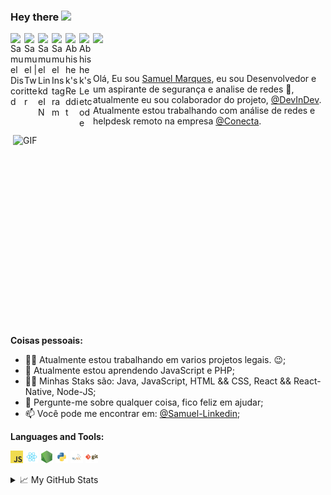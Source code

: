 ### Hey there <img src="https://media.giphy.com/media/hvRJCLFzcasrR4ia7z/giphy.gif" width="25px">
<a href="https://discord.gg/ppcedq">
  <img align="left" alt="Samuel Discord" width="22px" src="https://cdn.jsdelivr.net/npm/simple-icons@v3/icons/discord.svg" />
</a>
<a href="https://twitter.com/smarqx_">
  <img align="left" alt="Samuel | Twitter" width="22px" src="https://cdn.jsdelivr.net/npm/simple-icons@v3/icons/twitter.svg" />
</a>
<a href="https://www.linkedin.com/in/samuel-marques-57303a170/">
  <img align="left" alt="Samuel LinkdeIN" width="22px" src="https://cdn.jsdelivr.net/npm/simple-icons@v3/icons/linkedin.svg" />
</a>

<a href="https://www.instagram.com/samuell.marqs/">
  <img align="left" alt="Samuel Instagram" width="22px" src="https://cdn.jsdelivr.net/npm/simple-icons@v3/icons/instagram.svg" />
</a>
<a href="https://www.reddit.com/user/samuel-marqx">
  <img align="left" alt="Abhishek's Reddit" width="22px" src="https://cdn.jsdelivr.net/npm/simple-icons@v3/icons/reddit.svg" />
</a>
<a href="https://leetcode.com/marques-dev/">
  <img align="left" alt="Abhishek's Leetcode" width="22px" src="https://cdn.jsdelivr.net/npm/simple-icons@v3/icons/leetcode.svg" />
</a>

![](https://visitor-badge.glitch.me/badge?page_id=Marques-Dev)

<br />

Olá, Eu sou [Samuel Marques](https://marques-dev.github.io/portfolio/index.html), eu sou Desenvolvedor e um aspirante de segurança e analise de redes 🚀, atualmente eu sou colaborador do projeto, [@DevInDev](https://www.instagram.com/devindev.br/). Atualmente estou trabalhando com análise de redes e helpdesk remoto na empresa [@Conecta](https://www.conectace.com.br).

  <img align="right" alt="GIF" src="https://github.com/abhisheknaiidu/abhisheknaiidu/blob/master/code.gif?raw=true" width="500" height="320" />
  
**Coisas pessoais:**

- 🧑🏻 Atualmente estou trabalhando em varios projetos legais. :wink:;
- 🌱 Atualmente estou aprendendo JavaScript e PHP; 
- 🤘🏻  Minhas Staks são: Java, JavaScript, HTML && CSS, React && React-Native, Node-JS;
- 💬 Pergunte-me sobre qualquer coisa, fico feliz em ajudar;
- 📫 Você pode me encontrar em: [@Samuel-Linkedin](https://www.linkedin.com/in/samuel-marques-57303a170/);


**Languages and Tools:**  

<code><img height="20" src="https://raw.githubusercontent.com/github/explore/80688e429a7d4ef2fca1e82350fe8e3517d3494d/topics/javascript/javascript.png"></code>
<code><img height="20" src="https://raw.githubusercontent.com/github/explore/80688e429a7d4ef2fca1e82350fe8e3517d3494d/topics/react/react.png"></code>
<code><img height="20" src="https://raw.githubusercontent.com/github/explore/80688e429a7d4ef2fca1e82350fe8e3517d3494d/topics/nodejs/nodejs.png"></code>
<code><img height="20" src="https://raw.githubusercontent.com/github/explore/80688e429a7d4ef2fca1e82350fe8e3517d3494d/topics/python/python.png"></code>
<code><img height="20" src="https://raw.githubusercontent.com/github/explore/80688e429a7d4ef2fca1e82350fe8e3517d3494d/topics/mysql/mysql.png"></code>
<code><img height="20" src="https://raw.githubusercontent.com/github/explore/80688e429a7d4ef2fca1e82350fe8e3517d3494d/topics/git/git.png"></code>



<details>
<summary>📈 My GitHub Stats</summary>

<p align="center"> <img src="https://github-readme-stats.vercel.app/api?username=Marques-Dev&show_icons=true&theme=gotham" alt="Samuel" />

</details>



